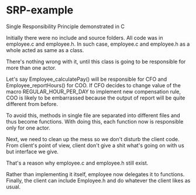 # SRP-example
Single Responsibility Principle demonstrated in C

Initially there were no include and source folders. All code was in employee.c and employee.h.
In such case, employee.c and employee.h as a whole acted as same as a class.

There's nothing wrong with it, until this class is going to be responsible for more than one actor.

Let's say Employee_calculatePay() will be responsible for CFO and Employee_reportHours() for COO.
If CFO decides to change value of the macro REGULAR_HOUR_PER_DAY to implement new compensation rule,
COO is likely to be embarrassed because the output of report will be quite different from before.

To avoid this, methods in single file are separated into different files and thus become functions.
With doing this, each function now is responsible only for one actor.

Next, we need to clean up the mess so we don't disturb the client code.
From client's point of view, client don't give a shit what's going on with us but interface we give.

That's a reason why employee.c and employee.h still exist.

Rather than implementing it itself, employee now delegates it to functions.
Finally, the client can include Employee.h and do whatever the client likes as usual.
